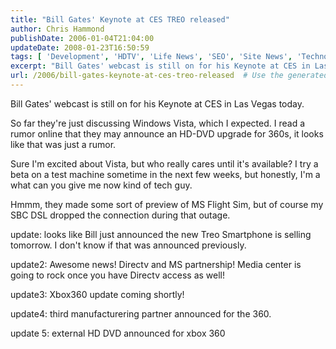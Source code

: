 ```yaml
---
title: "Bill Gates' Keynote at CES TREO released"
author: Chris Hammond
publishDate: 2006-01-04T21:04:00
updateDate: 2008-01-23T16:50:59
tags: [ 'Development', 'HDTV', 'Life News', 'SEO', 'Site News', 'Technology', 'Xbox360' ]
excerpt: "Bill Gates' webcast is still on for his Keynote at CES in Las Vegas today. So far they're just discussing Windows Vista, which I expected. I read a rumor online that they may announce an HD-DVD upgrade for 360s, it looks like that was just a rumor. Sure I'm excited about Vista, but who really cares until it's available? I try a beta on a test machine sometime in the next few weeks, but honestly, I'm a what can you give me now kind of tech guy. Hmmm, they made some sort of preview of MS Flight Sim, but of course my SBC DSL dropped the connection during that outage. update: looks like Bill just announced the new Treo Smartphone is selling tomorrow. I don't know if that was announced previously. update2: Awesome news! Directv and MS partnership! Media center is going to rock once you have Directv access as well! update3: Xbox360 update coming shortly! update4: third manufacturering partner announced for the 360. update 5: external HD DVD announced for xbox..."
url: /2006/bill-gates-keynote-at-ces-treo-released  # Use the generated URL with year
---
```

<P>Bill Gates' webcast is still on for his Keynote at CES in Las Vegas today.</P> <P>So far they're just discussing Windows Vista, which I expected. I read a rumor online that they may announce an HD-DVD upgrade for 360s, it looks like that was just a rumor.</P> <P>Sure I'm excited about Vista, but who really cares until it's available? I try a beta on a test machine sometime in the next few weeks, but honestly, I'm a what can you give me now kind of tech guy.</P> <P>Hmmm, they made some sort of preview of MS Flight Sim, but of course my SBC DSL dropped the connection during that outage.</P> <P>update: looks like Bill just announced the new Treo Smartphone is selling tomorrow. I don't know if that was announced previously.</P> <P>update2: Awesome news! Directv and MS partnership! Media center is going to rock once you have Directv access as well!</P> <P>update3: Xbox360 update coming shortly!</P> <P>update4: third manufacturering partner announced for the 360.</P> <P>update 5: external HD DVD announced for xbox 360</P>
